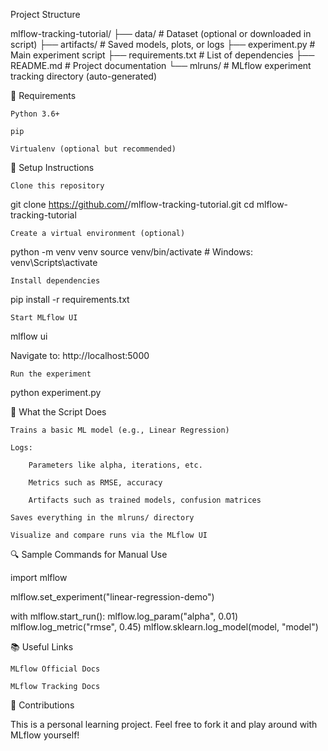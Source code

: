 Project Structure

mlflow-tracking-tutorial/
├── data/                    # Dataset (optional or downloaded in script)
├── artifacts/               # Saved models, plots, or logs
├── experiment.py            # Main experiment script
├── requirements.txt         # List of dependencies
├── README.md                # Project documentation
└── mlruns/                  # MLflow experiment tracking directory (auto-generated)

🧱 Requirements

    Python 3.6+

    pip

    Virtualenv (optional but recommended)

🔧 Setup Instructions

    Clone this repository

git clone https://github.com/<your-username>/mlflow-tracking-tutorial.git
cd mlflow-tracking-tutorial

    Create a virtual environment (optional)

python -m venv venv
source venv/bin/activate        # Windows: venv\Scripts\activate

    Install dependencies

pip install -r requirements.txt

    Start MLflow UI

mlflow ui

Navigate to: http://localhost:5000

    Run the experiment

python experiment.py

🧪 What the Script Does

    Trains a basic ML model (e.g., Linear Regression)

    Logs:

        Parameters like alpha, iterations, etc.

        Metrics such as RMSE, accuracy

        Artifacts such as trained models, confusion matrices

    Saves everything in the mlruns/ directory

    Visualize and compare runs via the MLflow UI

🔍 Sample Commands for Manual Use

import mlflow

mlflow.set_experiment("linear-regression-demo")

with mlflow.start_run():
    mlflow.log_param("alpha", 0.01)
    mlflow.log_metric("rmse", 0.45)
    mlflow.sklearn.log_model(model, "model")

📚 Useful Links

    MLflow Official Docs

    MLflow Tracking Docs

🤝 Contributions

This is a personal learning project. Feel free to fork it and play around with MLflow yourself!
